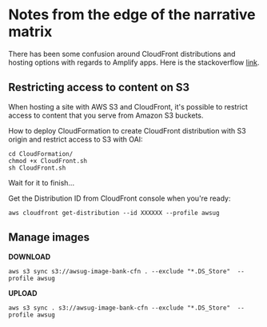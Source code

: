 # Notes from the edge of the narrative matrix

There has been some confusion around CloudFront distributions and hosting options with regards to Amplify apps. Here is the stackoverflow [link](https://stackoverflow.com/questions/61656125/aws-amplify-cli-cloudfront-s3-restrictions/61746792#61746792).

## Restricting access to content on S3

When hosting a site with AWS S3 and CloudFront, it's possible to restrict access to content that you serve from Amazon S3 buckets. 

How to deploy CloudFormation to create CloudFront distribution with S3 origin and restrict access to S3 with OAI:
```
cd CloudFormation/
chmod +x CloudFront.sh
sh CloudFront.sh
```

Wait for it to finish...

Get the Distribution ID from CloudFront console when you're ready:

```
aws cloudfront get-distribution --id XXXXXX --profile awsug
```

## Manage images

**DOWNLOAD**
```
aws s3 sync s3://awsug-image-bank-cfn . --exclude "*.DS_Store"  --profile awsug
```

**UPLOAD**
```
aws s3 sync . s3://awsug-image-bank-cfn --exclude "*.DS_Store"  --profile awsug
```
